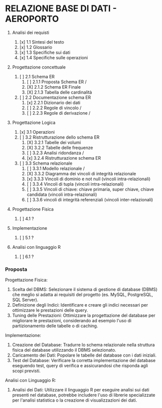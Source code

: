 # RELAZIONE BASE DI DATI - AEROPORTO

1. Analisi dei requisti
    1. [x] 1.1 Sintesi del testo
    2. [x] 1.2 Glossario
    3. [x] 1.3 Specifiche sui dati
    4. [x] 1.4 Specifiche sulle operazioni

2. Progettazione concettuale
    1. [ ] 2.1 Schema ER
        1. [ ] 2.1.1 Proposta Schema ER /
        2. [X] 2.1.2 Schema ER Finale
        3. [X] 2.1.3 Tabella delle cardinalità
    2. [ ] 2.2 Documentazione schema ER
        1. [x] 2.2.1 Dizionario dei dati
        2. [ ] 2.2.2 Regole di vincolo /
        3. [ ] 2.2.3 Regole di derivazione /

3. Progettazione Logica
    1. [x] 3.1 Operazioni
    2. [ ] 3.2 Ristrutturazione dello schema ER
        1. [X] 3.2.1 Tabelle dei volumi
        2. [X] 3.2.2 Tabelle delle frequenze
        3. [ ] 3.2.3 Analisi ridondanza /
        4. [x] 3.2.4 Ristrutturazione schema ER
    3. [ ] 3.3 Schema relazionale
        1. [ ] 3.3.1 Modello relazionale /
        2. [X] 3.3.2 Diagramma dei vincoli di integrità relazionale
        3. [x] 3.3.3 Vincoli di dominio e not null (vincoli intra-relazionali)
        4. [ ] 3.3.4 Vincoli di tupla (vincoli intra-relazionali)
        5. [ ] 3.3.5 Vincoli di chiave: chiave primaria, super chiave, chiave candidata (vincoli intra-relazionali)
        6. [ ] 3.3.6 vincoli di integrità referenziali (vincoli inter-relazionali)

4. Progettazione Fisica
    1. [ ] 4.1 ?

5. Implementazione
    1. [ ] 5.1 ?

6. Analisi con linguaggio R
    1. [ ] 6.1 ?


### Proposta

Progettazione Fisica:
1. Scelta del DBMS: Selezionare il sistema di gestione di database (DBMS) che meglio si adatta ai requisiti del progetto (es. MySQL, PostgreSQL, SQL Server).
2. Definizione degli Indici: Identificare e creare gli indici necessari per ottimizzare le prestazioni delle query.
3. Tuning delle Prestazioni: Ottimizzare la progettazione del database per migliorare le prestazioni, considerando ad esempio l'uso di partizionamento delle tabelle o di caching.

Implementazione:
1. Creazione del Database: Tradurre lo schema relazionale nella struttura fisica del database utilizzando il DBMS selezionato.
2. Caricamento dei Dati: Popolare le tabelle del database con i dati iniziali.
3. Test del Database: Verificare la corretta implementazione del database eseguendo test, query di verifica e assicurandosi che risponda agli scopi previsti.

Analisi con Linguaggio R:
1. Analisi dei Dati: Utilizzare il linguaggio R per eseguire analisi sui dati presenti nel database, potrebbe includere l'uso di librerie specializzate per l'analisi statistica o la creazione di visualizzazioni dei dati.
